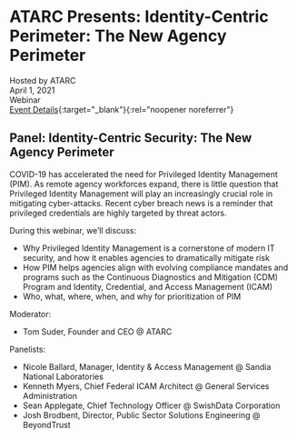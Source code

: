 # ATARC Presents: Identity-Centric Perimeter: The New Agency Perimeter
Hosted by ATARC <br>
April 1, 2021 <br>
Webinar<br> 
[Event Details](https://atarc.org/event/identity-centric-security/){:target="_blank"}{:rel="noopener noreferrer"}

## Panel: Identity-Centric Security: The New Agency Perimeter
COVID-19 has accelerated the need for Privileged Identity Management (PIM). As remote agency workforces expand, there is little question that Privileged Identity Management will play an increasingly crucial role in mitigating cyber-attacks. Recent cyber breach news is a reminder that privileged credentials are highly targeted by threat actors.

During this webinar, we’ll discuss:

- Why Privileged Identity Management is a cornerstone of modern IT security, and how it enables agencies to dramatically mitigate risk
- How PIM helps agencies align with evolving compliance mandates and programs such as the Continuous Diagnostics and Mitigation (CDM) Program and Identity, Credential, and Access Management (ICAM)
- Who, what, where, when, and why for prioritization of PIM

Moderator: 
- Tom Suder, Founder and CEO @ ATARC

Panelists:
- Nicole Ballard, Manager, Identity & Access Management @ Sandia National Laboratories
- Kenneth Myers, Chief Federal ICAM Architect @ General Services Administration
- Sean Applegate, Chief Technology Officer @ SwishData Corporation
- Josh Brodbent, Director, Public Sector Solutions Engineering @ BeyondTrust
